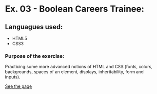 # Ex. 03 - Boolean Careers Trainee:

## Languagues used:

- HTML5
- CSS3

### Purpose of the exercise:

Practicing some more advanced notions of HTML and CSS (fonts, colors, backgrounds, spaces of an element, displays, inheritability, form and inputs).

[See the page](https://francesco-allera.github.io/html-css-gmail)
